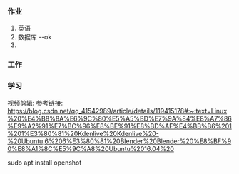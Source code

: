 ### 作业
1. 英语
2. 数据库  --ok
3. 

### 工作

### 学习




视频剪辑:
参考链接:
https://blog.csdn.net/qq_41542989/article/details/119415178#:~:text=Linux%20%E4%B8%8A%E6%9C%80%E5%A5%BD%E7%9A%84%E8%A7%86%E9%A2%91%E7%BC%96%E8%BE%91%E8%BD%AF%E4%BB%B6%201%201%E3%80%81%20Kdenlive%20Kdenlive%20-%20Ubuntu,6%206%E3%80%81%20Blender%20Blender%20%E8%BF%90%E8%A1%8C%E5%9C%A8%20Ubuntu%2016.04%20


sudo apt install openshot










    
